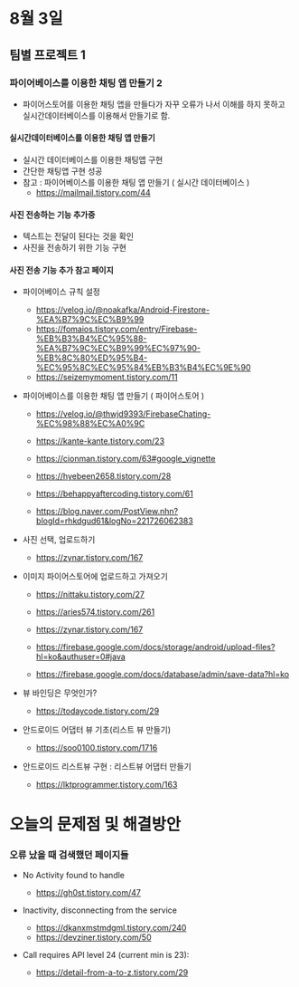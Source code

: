 # 8월 3일

## 팀별 프로젝트 1
### 파이어베이스를 이용한 채팅 앱 만들기 2
- 파이어스토어를 이용한 채팅 앱을 만들다가 자꾸 오류가 나서 이해를 하지 못하고 실시간데이터베이스를 이용해서 만들기로 함.

#### 실시간데이터베이스를 이용한 채팅 앱 만들기
- 실시간 데이터베이스를 이용한 채팅앱 구현
- 간단한 채팅앱 구현 성공
- 참고 : 파이어베이스를 이용한 채팅 앱 만들기 ( 실시간 데이터베이스 )
    - https://mailmail.tistory.com/44

#### 사진 전송하는 기능 추가중
- 텍스트는 전달이 된다는 것을 확인
- 사진을 전송하기 위한 기능 구현

#### 사진 전송 기능 추가 참고 페이지
- 파이어베이스 규칙 설정
  - https://velog.io/@noakafka/Android-Firestore-%EA%B7%9C%EC%B9%99
  - https://fomaios.tistory.com/entry/Firebase-%EB%B3%B4%EC%95%88-%EA%B7%9C%EC%B9%99%EC%97%90-%EB%8C%80%ED%95%B4-%EC%95%8C%EC%95%84%EB%B3%B4%EC%9E%90
  - https://seizemymoment.tistory.com/11

- 파이어베이스를 이용한 채팅 앱 만들기 ( 파이어스토어 )
  - https://velog.io/@thwjd9393/FirebaseChating-%EC%98%88%EC%A0%9C
  - https://kante-kante.tistory.com/23
  - https://cionman.tistory.com/63#google_vignette
  - https://hyebeen2658.tistory.com/28

  - https://behappyaftercoding.tistory.com/61

  - https://blog.naver.com/PostView.nhn?blogId=rhkdgud61&logNo=221726062383

- 사진 선택, 업로드하기
  - https://zynar.tistory.com/167

- 이미지 파이어스토어에 업로드하고 가져오기
  - https://nittaku.tistory.com/27
  - https://aries574.tistory.com/261
  - https://zynar.tistory.com/167

  - https://firebase.google.com/docs/storage/android/upload-files?hl=ko&authuser=0#java
  - https://firebase.google.com/docs/database/admin/save-data?hl=ko


- 뷰 바인딩은 무엇인가?
  - https://todaycode.tistory.com/29


- 안드로이드 어댑터 뷰 기초(리스트 뷰 만들기)
  - https://soo0100.tistory.com/1716

- 안드로이드 리스트뷰 구현 : 리스트뷰 어댑터 만들기
  - https://lktprogrammer.tistory.com/163


# 오늘의 문제점 및 해결방안
### 오류 났을 때 검색했던 페이지들
- No Activity found to handle
  - https://gh0st.tistory.com/47

- Inactivity, disconnecting from the service
  - https://dkanxmstmdgml.tistory.com/240
  - https://devziner.tistory.com/50

- Call requires API level 24 (current min is 23):
  - https://detail-from-a-to-z.tistory.com/29

